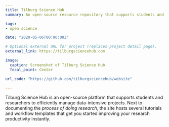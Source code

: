 ```yaml
---
title: Tilburg Science Hub
summary: An open-source resource repository that supports students and researchers to efficiently manage data-intensive projects.

tags:
- open science

date: "2020-05-06T00:00:00Z"

# Optional external URL for project (replaces project detail page).
external_link: https://tilburgsciencehub.com

image:
  caption: Screenshot of Tilburg Science Hub
  focal_point: Center

url_code: "https://github.com/tilburgsciencehub/website"

---
```


Tilburg Science Hub is an open-source platform that supports students and researchers to efficiently manage data-intensive projects. Next to documenting the *process of doing research*, the site hosts several tutorials and workflow templates that get you started improving your research productivity instantly.
